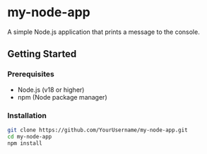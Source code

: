 # my-node-app

A simple Node.js application that prints a message to the console.

## Getting Started

### Prerequisites
- Node.js (v18 or higher)
- npm (Node package manager)

### Installation
```bash
git clone https://github.com/YourUsername/my-node-app.git
cd my-node-app
npm install